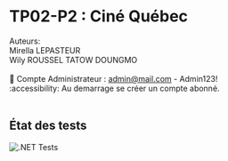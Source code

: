 # TP02-P2 : Ciné Québec
Auteurs:
<br>Mirella LEPASTEUR 
<br>Wily ROUSSEL TATOW DOUNGMO
<br>
<br>👑 Compte Administrateur : admin@mail.com - Admin123!
<br>:accessibility: Au demarrage se créer un compte abonné.
<br>
<br>
## État des tests <br>
![.NET Tests](https://github.com/witly2/14E-TP3/actions/workflows/dotnet.yml/badge.svg)

